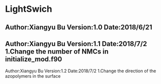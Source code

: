 # LightSwich
Author:Xiangyu Bu
Version:1.0
Date:2018/6/21
-----------------------------------------
Author:Xiangyu Bu
Version:1.1
Date:2018/7/2
1.Change the number of NMCs in initialize_mod.f90 
-----------------------------------------
Author:Xiangyu Bu
Version:1.2
Date:2018/7/2
1.Change the direction of the azopolymers in the surface